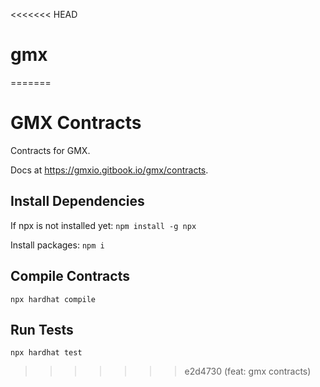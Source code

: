 <<<<<<< HEAD
# gmx
=======
# GMX Contracts
Contracts for GMX.

Docs at https://gmxio.gitbook.io/gmx/contracts.

## Install Dependencies
If npx is not installed yet:
`npm install -g npx`

Install packages:
`npm i`

## Compile Contracts
`npx hardhat compile`

## Run Tests
`npx hardhat test`
>>>>>>> e2d4730 (feat: gmx contracts)
